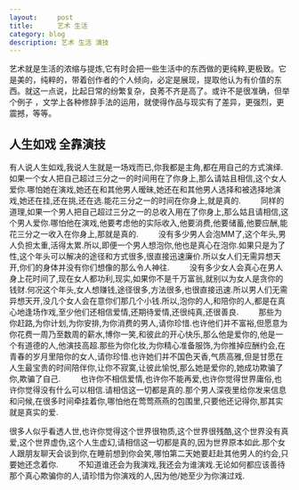 ```yaml
---
layout:     post
title:      艺术 生活
category: blog
description: 艺术 生活 演技
---
```

艺术就是生活的浓缩与提炼,它有时会把一些生活中的东西做的更纯粹,更极致。它是美的，纯粹的，带着创作者的个人倾向，必定是展现，提取他认为有价值的东西。就这一点说，比起日常的纷繁复杂，良莠不齐是高了。或许不是很准确，但举个例子 ，文学上各种修辞手法的运用，就使得作品与现实有了差异，更强烈，更震撼，等等。

## 人生如戏 全靠演技

有人说人生如戏,我说人生就是一场戏而已,你我都是主角,都在用自己的方式演绎.如果一个女人把自己超过三分之一的时间用在了你身上,那么请姑且相信,这个女人爱你.哪怕她在演戏,她还在和其他男人暧昧,她还在和其他男人选择和被选择地演戏,她还在挂,还在挑,还在选.能花三分之一的时间在你身上,就是真的.
　　
同样的道理,如果一个男人把自己超过三分之一的总收入用在了你身上,那么姑且请相信,这个男人爱你.哪怕他在演戏,他要考虑他的实际收入,他要消费,他要储蓄,他要应酬,能花三分之一收入在你身上,那就是真的.
　　
没有多少男人会泡MM了,这个年头,男人负担太重,活得太累.所以,即便一个男人想泡你,他也是真心在泡你.如果只是为了性,这个年头可以解决的途径和方式很多,很直接迅速廉价.所以女人们无需异想天开,你们的身体并没有你们想像的那么令人神往.
　　
没有多少女人会真心在男人身上花时间了,现在女人都功利,现实,如果你不是千万富翁,就别以为女人是贪你的钱财.何况这个年头,女人想赚钱,途径很多,方法很多,也很直接迅速.所以男人们无需异想天开,没几个女人会在意你们那几个小钱.所以,泡你的人,和陪你的人,都是在真心地逢场作戏,至少他们还相信爱情,还期待爱情,还很纯真,还很善良.
　　
那些为你赶路,为你计划,为你安排,为你消费的男人,请你珍惜.也许他们并不富裕,但愿意为你花费一周乃至数周的薪水,博你一笑,和彼此的开心快乐,那么他是爱你的,他是一个有道德的人,他演技高超.那些为你化妆,为你精心准备服饰,为你推掉应酬约会,在青春的岁月里陪你的女人,请你珍惜.也许她们并不国色天香,气质高雅,但是甘愿在人生最宝贵的时间陪伴你,让你不寂寞,让彼此愉悦,那么她是爱你的,她成功欺骗了你,欺骗了自己.
　　
也许你不相信爱情,也许你不能再爱,也许你觉得世界庸俗,也许你觉得没有什么可以相信.请相信这一切都是真的.那个男人深夜里给你发来信息和问候,在很多时间牵挂着你,哪怕他在莺莺燕燕的包围里,只要他还记得你,那其实就是真实的爱.

很多人似乎看透人世,也许你觉得这个世界很物质,这个世界很残酷,这个世界没有真爱,这个世界虚伪,这个人生虚幻,请相信这一切都是真的,因为世界原本如此.那个女人跟朋友聊天会谈到你,在睡前想到你会笑,哪怕第二天她要赶赴其他男人的约会,只要她还念着你.
　　
不知道谁还会为我演戏,我还会为谁演戏.无论如何都应该善待那个真心欺骗你的人,请珍惜为你演戏的人,因为他/她至少为你演过戏. 